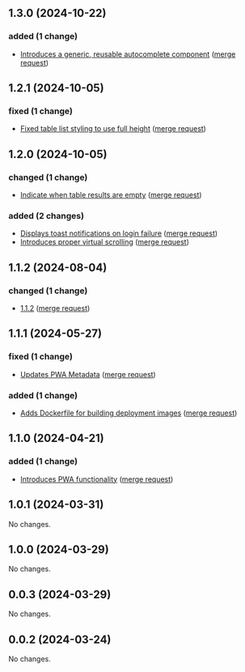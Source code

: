 ## 1.3.0 (2024-10-22)

### added (1 change)

- [Introduces a generic, reusable autocomplete component](gitlab-instance-8c9d9f19/plutus@3528f5b393de12d028f75ac6a6ff27dc109f5949) ([merge request](gitlab-instance-8c9d9f19/plutus!20))

## 1.2.1 (2024-10-05)

### fixed (1 change)

- [Fixed table list styling to use full height](gitlab-instance-8c9d9f19/plutus@0740ea6def0d4c87e1bed16ab728e7df450be04a) ([merge request](gitlab-instance-8c9d9f19/plutus!19))

## 1.2.0 (2024-10-05)

### changed (1 change)

- [Indicate when table results are empty](gitlab-instance-8c9d9f19/plutus@bd2e34f2a18e2a02b8609b3349d067859cf287ba) ([merge request](gitlab-instance-8c9d9f19/plutus!18))

### added (2 changes)

- [Displays toast notifications on login failure](gitlab-instance-8c9d9f19/plutus@3fed6754bb0600b0d1e94eeea641cfa08140e7e2) ([merge request](gitlab-instance-8c9d9f19/plutus!17))
- [Introduces proper virtual scrolling](gitlab-instance-8c9d9f19/plutus@c437515969484daaef0e6c140696ca4e8d1c8640) ([merge request](gitlab-instance-8c9d9f19/plutus!15))

## 1.1.2 (2024-08-04)

### changed (1 change)

- [1.1.2](gitlab-instance-8c9d9f19/plutus@cefa7f13536eb0df1e8cb932f4b1fac13aeebbff) ([merge request](gitlab-instance-8c9d9f19/plutus!14))

## 1.1.1 (2024-05-27)

### fixed (1 change)

- [Updates PWA Metadata](gitlab-instance-8c9d9f19/plutus@e8e2ecc471fca7b972e8e484c7496224c1f256d3) ([merge request](gitlab-instance-8c9d9f19/plutus!12))

### added (1 change)

- [Adds Dockerfile for building deployment images](gitlab-instance-8c9d9f19/plutus@4b106de1a4b2d89b0823401ad4a3793689275a7f) ([merge request](gitlab-instance-8c9d9f19/plutus!11))

## 1.1.0 (2024-04-21)

### added (1 change)

- [Introduces PWA functionality](gitlab-instance-8c9d9f19/plutus@1aa1c5d3ff519e1215d74f38c700089ad3e9c1fc) ([merge request](gitlab-instance-8c9d9f19/plutus!9))

## 1.0.1 (2024-03-31)

No changes.

## 1.0.0 (2024-03-29)

No changes.

## 0.0.3 (2024-03-29)

No changes.

## 0.0.2 (2024-03-24)

No changes.
